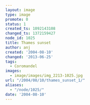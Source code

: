 ```yaml
---
layout: image
type: image
promote: 0
status: 1
created_ts: 1092143108
changed_ts: 1372159427
node_id: 1025
title: Thames sunset
author: anj
created: '2004-08-10'
changed: '2013-06-25'
tags:
  - Coromandel
images:
  - image/images/img_2213-1025.jpg
url: "/2004/08/10/thames_sunset_1/"
aliases:
  - "/node/1025/"
date: '2004-08-10'
---
```


